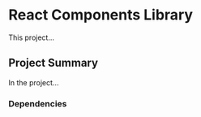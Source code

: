 # React Components Library

This project...

## Project Summary

In the project...

### Dependencies
